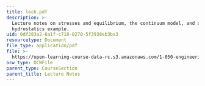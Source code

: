 ```yaml
---
title: lec6.pdf
description: >-
  Lecture notes on stresses and equilibrium, the continuum model, and a
  hydrostatics example.
uid: 0df283a2-6a1f-c718-8270-5f3938eb3ba3
resourcetype: Document
file_type: application/pdf
file: >-
  https://open-learning-course-data-rc.s3.amazonaws.com/1-050-engineering-mechanics-i-fall-2007/0df283a26a1fc71882705f3938eb3ba3_lec6.pdf
ocw_type: OCWFile
parent_type: CourseSection
parent_title: Lecture Notes
---
```

